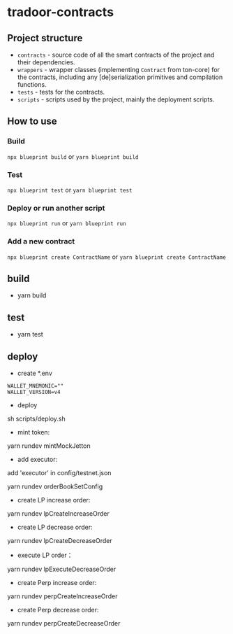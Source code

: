 # tradoor-contracts

## Project structure

-   `contracts` - source code of all the smart contracts of the project and their dependencies.
-   `wrappers` - wrapper classes (implementing `Contract` from ton-core) for the contracts, including any [de]serialization primitives and compilation functions.
-   `tests` - tests for the contracts.
-   `scripts` - scripts used by the project, mainly the deployment scripts.

## How to use

### Build

`npx blueprint build` or `yarn blueprint build`

### Test

`npx blueprint test` or `yarn blueprint test`

### Deploy or run another script

`npx blueprint run` or `yarn blueprint run`

### Add a new contract

`npx blueprint create ContractName` or `yarn blueprint create ContractName`

## build
- yarn build

## test
- yarn test

## deploy
- create *.env
```
WALLET_MNEMONIC=""
WALLET_VERSION=v4
```

- deploy

sh scripts/deploy.sh

- mint token:

yarn rundev mintMockJetton

- add executor:

add 'executor' in config/testnet.json

yarn rundev orderBookSetConfig

- create LP increase order:

yarn rundev lpCreateIncreaseOrder

- create LP decrease order:

yarn rundev lpCreateDecreaseOrder

- execute LP order：

yarn rundev lpExecuteDecreaseOrder

- create Perp increase order:

yarn rundev perpCreateIncreaseOrder

- create Perp decrease order:

yarn rundev perpCreateDecreaseOrder